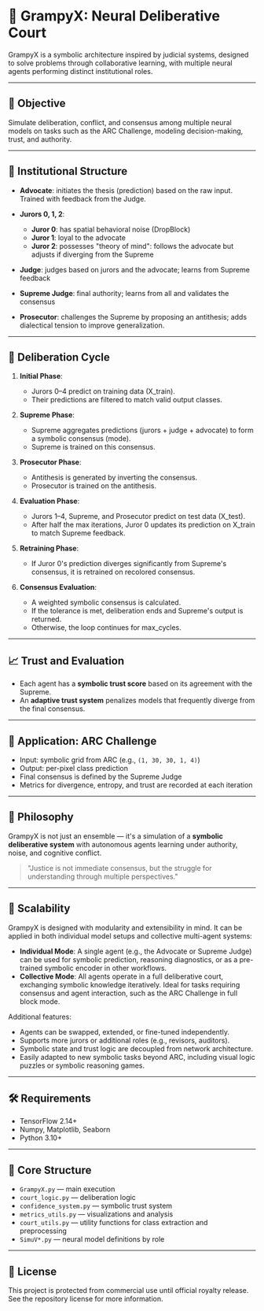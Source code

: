 # 🧠 GrampyX: Neural Deliberative Court

GrampyX is a symbolic architecture inspired by judicial systems, designed to solve problems through collaborative learning, with multiple neural agents performing distinct institutional roles.

---

## 🎯 Objective

Simulate deliberation, conflict, and consensus among multiple neural models on tasks such as the ARC Challenge, modeling decision-making, trust, and authority.

---

## 👥 Institutional Structure

* **Advocate**: initiates the thesis (prediction) based on the raw input. Trained with feedback from the Judge.
* **Jurors 0, 1, 2**:

  * **Juror 0**: has spatial behavioral noise (DropBlock)
  * **Juror 1**: loyal to the advocate
  * **Juror 2**: possesses "theory of mind": follows the advocate but adjusts if diverging from the Supreme
* **Judge**: judges based on jurors and the advocate; learns from Supreme feedback
* **Supreme Judge**: final authority; learns from all and validates the consensus
* **Prosecutor**: challenges the Supreme by proposing an antithesis; adds dialectical tension to improve generalization.

---

## 🔁 Deliberation Cycle

1. **Initial Phase**:

   * Jurors 0–4 predict on training data (X\_train).
   * Their predictions are filtered to match valid output classes.

2. **Supreme Phase**:

   * Supreme aggregates predictions (jurors + judge + advocate) to form a symbolic consensus (mode).
   * Supreme is trained on this consensus.

3. **Prosecutor Phase**:

   * Antithesis is generated by inverting the consensus.
   * Prosecutor is trained on the antithesis.

4. **Evaluation Phase**:

   * Jurors 1–4, Supreme, and Prosecutor predict on test data (X\_test).
   * After half the max iterations, Juror 0 updates its prediction on X\_train to match Supreme feedback.

5. **Retraining Phase**:

   * If Juror 0's prediction diverges significantly from Supreme's consensus, it is retrained on recolored consensus.

6. **Consensus Evaluation**:

   * A weighted symbolic consensus is calculated.
   * If the tolerance is met, deliberation ends and Supreme's output is returned.
   * Otherwise, the loop continues for max\_cycles.

---

## 📈 Trust and Evaluation

* Each agent has a **symbolic trust score** based on its agreement with the Supreme.
* An **adaptive trust system** penalizes models that frequently diverge from the final consensus.

---

## 🧪 Application: ARC Challenge

* Input: symbolic grid from ARC (e.g., `(1, 30, 30, 1, 4)`)
* Output: per-pixel class prediction
* Final consensus is defined by the Supreme Judge
* Metrics for divergence, entropy, and trust are recorded at each iteration

---

## 🧬 Philosophy

GrampyX is not just an ensemble — it's a simulation of a **symbolic deliberative system** with autonomous agents learning under authority, noise, and cognitive conflict.

> "Justice is not immediate consensus, but the struggle for understanding through multiple perspectives."

---

## 🚀 Scalability

GrampyX is designed with modularity and extensibility in mind. It can be applied in both individual model setups and collective multi-agent systems:

* **Individual Mode**: A single agent (e.g., the Advocate or Supreme Judge) can be used for symbolic prediction, reasoning diagnostics, or as a pre-trained symbolic encoder in other workflows.
* **Collective Mode**: All agents operate in a full deliberative court, exchanging symbolic knowledge iteratively. Ideal for tasks requiring consensus and agent interaction, such as the ARC Challenge in full block mode.

Additional features:

* Agents can be swapped, extended, or fine-tuned independently.
* Supports more jurors or additional roles (e.g., revisors, auditors).
* Symbolic state and trust logic are decoupled from network architecture.
* Easily adapted to new symbolic tasks beyond ARC, including visual logic puzzles or symbolic reasoning games.

---

## 🛠️ Requirements

* TensorFlow 2.14+
* Numpy, Matplotlib, Seaborn
* Python 3.10+

---

## 📁 Core Structure

* `GrampyX.py` — main execution
* `court_logic.py` — deliberation logic
* `confidence_system.py` — symbolic trust system
* `metrics_utils.py` — visualizations and analysis
* `court_utils.py` — utility functions for class extraction and preprocessing
* `SimuV*.py` — neural model definitions by role

---

## 📜 License

This project is protected from commercial use until official royalty release. See the repository license for more information.
